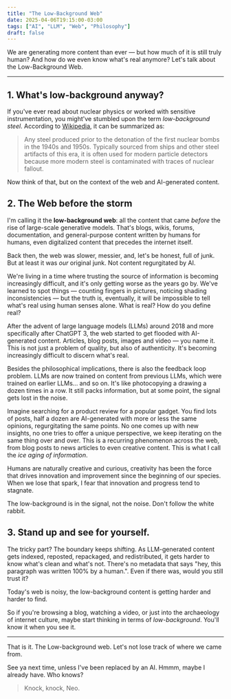```yaml
---
title: "The Low-Background Web"
date: 2025-04-06T19:15:00-03:00
tags: ["AI", "LLM", "Web", "Philosophy"]
draft: false
---
```


We are generating more content than ever — but how much of it is still truly human? And how do we even know what's real anymore? Let's talk about the Low-Background Web.

<!--more-->

---

## 1. What's low-background anyway?

If you've ever read about nuclear physics or worked with sensitive instrumentation, you might've stumbled upon the term *low-background steel*. According to [Wikipedia](https://en.wikipedia.org/wiki/Low-background_steel), it can be summarized as:

> Any steel produced prior to the detonation of the first nuclear bombs in the 1940s and 1950s. Typically sourced from ships and other steel artifacts of this era, it is often used for modern particle detectors because more modern steel is contaminated with traces of nuclear fallout.

Now think of that, but on the context of the web and AI-generated content.

## 2. The Web before the storm

I'm calling it the **low-background web**: all the content that came *before* the rise of large-scale generative models. That's blogs, wikis, forums, documentation, and general-purpose content written by humans for humans, even digitalized content that precedes the internet itself.

Back then, the web was slower, messier, and, let's be honest, full of junk. But at least it was *our* original junk. Not content regurgitated by AI.

We're living in a time where trusting the source of information is becoming increasingly difficult, and it's only getting worse as the years go by. We've learned to spot things — counting fingers in pictures, noticing shading inconsistencies — but the truth is, eventually, it will be impossible to tell what's real using human senses alone. What is real? How do you define real?

After the advent of large language models (LLMs) around 2018 and more specifically after ChatGPT 3, the web started to get flooded with AI-generated content. Articles, blog posts, images and video — you name it. This is not just a problem of quality, but also of authenticity. It's becoming increasingly difficult to discern what's real.

Besides the philosophical  implications, there is also the feedback loop problem. LLMs are now trained on content from previous LLMs, which were trained on earlier LLMs... and so on. It's like photocopying a drawing a dozen times in a row. It still packs information, but at some point, the signal gets lost in the noise.

Imagine searching for a product review for a popular gadget. You find lots of posts, half a dozen are AI-generated with more or less the same opinions, regurgitating the same points. No one comes up with new insights, no one tries to offer a unique perspective, we keep iterating on the same thing over and over. This is a recurring phenomenon across the web, from blog posts to news articles to even creative content. This is what I call the *ice aging of information*.

Humans are naturally creative and curious, creativity has been the force that drives innovation and improvement since the beginning of our species. When we lose that spark, I fear that innovation and progress tend to stagnate.

The low-background is in the signal, not the noise. Don't follow the white rabbit.

## 3. Stand up and see for yourself.

The tricky part? The boundary keeps shifting. As LLM-generated content gets indexed, reposted, repackaged, and redistributed, it gets harder to know what's clean and what's not. There's no metadata that says "hey, this paragraph was written 100% by a human.". Even if there was, would you still trust it?

Today's web is noisy, the low-background content is getting harder and harder to find.

So if you're browsing a blog, watching a video, or just into the archaeology of internet culture, maybe start thinking in terms of *low-background*. You'll know it when you see it. 

---

That is it. The Low-background web. Let's not lose track of where we came from.

See ya next time, unless I've been replaced by an AI. 
Hmmm, maybe I already have. Who knows?

> Knock, knock, Neo.

